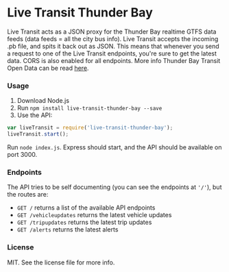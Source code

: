 # Live Transit Thunder Bay

Live Transit acts as a JSON proxy for the Thunder Bay realtime GTFS data feeds (data feeds = all the city bus info). Live Transit accepts the incoming .pb file, and spits it back out as JSON. This means that whenever you send a request to one of the Live Transit endpoints, you're sure to get the latest data. CORS is also enabled for all endpoints. More info Thunder Bay Transit Open Data can be read [here](http://www.thunderbay.ca/Living/Getting_Around/Thunder_Bay_Transit/Developers_-_Open_Data.htm).

### Usage

1. Download Node.js
2. Run `npm install live-transit-thunder-bay --save`
3. Use the API:

```js
var liveTransit = require('live-transit-thunder-bay');
liveTransit.start();
```

Run `node index.js`. Express should start, and the API should be available on port 3000.

### Endpoints

The API tries to be self documenting (you can see the endpoints at `'/'`), but the routes are:

- `GET /` returns a list of the available API endpoints
- `GET /vehicleupdates` returns the latest vehicle updates
- `GET /tripupdates` returns the latest trip updates
- `GET /alerts` returns the latest alerts

### License

MIT. See the license file for more info.